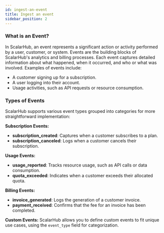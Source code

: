 ```yaml
---
id: ingest-an-event
title: Ingest an event
sidebar_position: 2
---
```


### What is an Event?

In ScalarHub, an event represents a significant action or activity performed by a user, customer, or system. Events are the building blocks of ScalarHub's analytics and billing processes. Each event captures detailed information about what happened, when it occurred, and who or what was involved.
Examples of events include:

- A customer signing up for a subscription.
- A user logging into their account.
- Usage activities, such as API requests or resource consumption.

### Types of Events

ScalarHub supports various event types grouped into categories for more straightforward implementation:

**Subscription Events:**
- **subscription_created**: Captures when a customer subscribes to a plan.
- **subscription_canceled**: Logs when a customer cancels their subscription.

**Usage Events:**
- **usage_reported**: Tracks resource usage, such as API calls or data consumption.
- **quota_exceeded**: Indicates when a customer exceeds their allocated quota.

**Billing Events:**
- **invoice_generated**: Logs the generation of a customer invoice.
- **payment_received**: Confirms that the fee for an invoice has been completed.

**Custom Events:** ScalarHub allows you to define custom events to fit unique use cases, using the `event_type` field for categorization.
 
